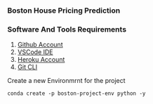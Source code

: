 ### Boston House Pricing Prediction

### Software And Tools Requirements

1. [Github Account](https://github.com)
2. [VSCode IDE](https://code.visualstudio.com/)
3. [Heroku Account](https://heroku.com)
4. [Git CLI](https://git-scm.com/book/en/v2/Getting-Started-The-Command-Line)

Create a new Environmrnt for the project

```
conda create -p boston-project-env python -y
```
